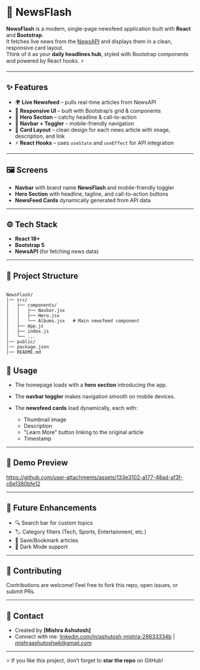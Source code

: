
# 📰 NewsFlash

**NewsFlash** is a modern, single-page newsfeed application built with **React** and **Bootstrap**.  
It fetches live news from the [NewsAPI](https://newsapi.org/v2/everything?q=apple&from=2025-09-02&to=2025-09-02&sortBy=popularity&apiKey=6fea80e79c9c4e8a99098086cf432f42) and displays them in a clean, responsive card layout.  
Think of it as your **daily headlines hub**, styled with Bootstrap components and powered by React hooks. ⚡

---

## ✨ Features

- 🌍 **Live Newsfeed** – pulls real-time articles from NewsAPI  
- 📱 **Responsive UI** – built with Bootstrap’s grid & components  
- 🎨 **Hero Section** – catchy headline & call-to-action  
- 🔔 **Navbar + Toggler** – mobile-friendly navigation  
- 📑 **Card Layout** – clean design for each news article with image, description, and link  
- ⚡ **React Hooks** – uses `useState` and `useEffect` for API integration  

---

## 🖼️ Screens

- **Navbar** with brand name **NewsFlash** and mobile-friendly toggler  
- **Hero Section** with headline, tagline, and call-to-action buttons  
- **NewsFeed Cards** dynamically generated from API data  

---

## ⚙️ Tech Stack

- **React 18+**  
- **Bootstrap 5**  
- **NewsAPI** (for fetching news data)  

---

## 📂 Project Structure

```

NewsFlash/
│── src/
│   ├── components/
│   │   ├── Navbar.jsx
│   │   ├── Hero.jsx
│   │   └── Albums.jsx   # Main newsfeed component
│   ├── App.js
│   ├── index.js
│   └── ...
│── public/
│── package.json
│── README.md

````

## 📌 Usage

* The homepage loads with a **hero section** introducing the app.
* The **navbar toggler** makes navigation smooth on mobile devices.
* The **newsfeed cards** load dynamically, each with:

  * Thumbnail image
  * Description
  * "Learn More" button linking to the original article
  * Timestamp

---

## 📸 Demo Preview


https://github.com/user-attachments/assets/133e3102-a177-48ad-af3f-c6e1380bfe12






---

## 🔮 Future Enhancements

* 🔍 Search bar for custom topics
* 🏷️ Category filters (Tech, Sports, Entertainment, etc.)
* 💾 Save/Bookmark articles
* 🌙 Dark Mode support

---

## 🤝 Contributing

Contributions are welcome! Feel free to fork this repo, open issues, or submit PRs.

---

## 📧 Contact

* Created by **\[Mishra Ashutosh]**
* Connect with me: [linkedin.com/in/ashutosh-mishra-26633334b](#)  | [mishraashutoshwk@gmail.com](#)

---

⭐ If you like this project, don’t forget to **star the repo** on GitHub!

```



